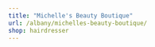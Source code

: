 ```yaml
---
title: "Michelle's Beauty Boutique"
url: /albany/michelles-beauty-boutique/
shop: hairdresser
---
```

